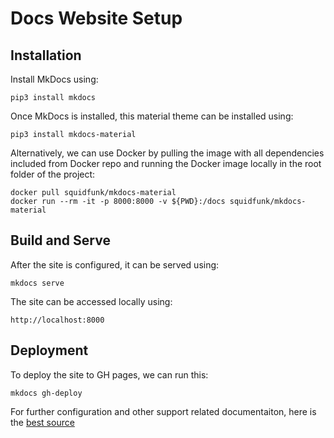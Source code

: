 # Docs Website Setup

## Installation

Install MkDocs using:

    pip3 install mkdocs

Once MkDocs is installed, this material theme can be installed using:

    pip3 install mkdocs-material

Alternatively, we can use Docker by pulling the image with all dependencies included from Docker repo and running the Docker image locally in the root folder of the project:

    docker pull squidfunk/mkdocs-material
    docker run --rm -it -p 8000:8000 -v ${PWD}:/docs squidfunk/mkdocs-material

## Build and Serve

After the site is configured, it can be served using:

    mkdocs serve

The site can be accessed locally using:

    http://localhost:8000

## Deployment
To deploy the site to GH pages, we can run this:

    mkdocs gh-deploy

For further configuration and other support related documentaiton, here is the [best source](https://squidfunk.github.io/mkdocs-material/getting-started/)
